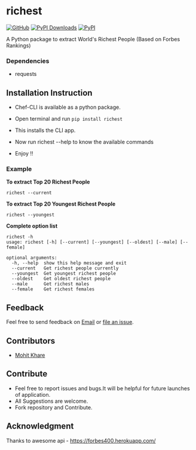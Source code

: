 # richest


[![GitHub](https://img.shields.io/badge/license-MIT-brightgreen.svg)](https://raw.githubusercontent.com/mkfeuhrer/richest/master/LICENSE)
[![PyPI Downloads](https://img.shields.io/pypi/dm/richest.svg)](https://pypi.org/project/richest/)
[![PyPI](https://img.shields.io/pypi/v/richest.svg)](https://pypi.org/project/richest/)

A Python package to extract World's Richest People (Based on Forbes Rankings)

### Dependencies

+ requests

## Installation Instruction

- Chef-CLI is available as a python package.

- Open terminal and run ```pip install richest```

- This installs the CLI app.

- Now run richest --help to know the available commands

- Enjoy !!

### Example

**To extract Top 20 Richest People**

```
richest --current
```

**To extract Top 20 Youngest Richest People**

```
richest --youngest
```

**Complete option list**

```
richest -h
usage: richest [-h] [--current] [--youngest] [--oldest] [--male] [--female]

optional arguments:
  -h, --help  show this help message and exit
  --current   Get richest people currently
  --youngest  Get youngest richest people
  --oldest    Get oldest richest people
  --male      Get richest males
  --female    Get richest females
```

## Feedback

Feel free to send feedback on [Email](mailto:mohitfeuhrer@gmail.com) or [file an issue](https://github.com/mkfeuhrer/richest/issues).

## Contributors

- [Mohit Khare](https://github.com/mkfeuhrer)

## Contribute

- Feel free to report issues and bugs.It will be helpful for future launches of application.
- All Suggestions are welcome.
- Fork repository and Contribute.


## Acknowledgment

Thanks to awesome api - https://forbes400.herokuapp.com/
